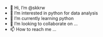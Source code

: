 - 👋 Hi, I’m @skkrw
- 👀 I’m interested in python for data analysis
- 🌱 I’m currently learning python
- 💞️ I’m looking to collaborate on ...
- 📫 How to reach me ...

<!---
skkrw/skkrw is a ✨ special ✨ repository because its `README.md` (this file) appears on your GitHub profile.
You can click the Preview link to take a look at your changes.
--->

